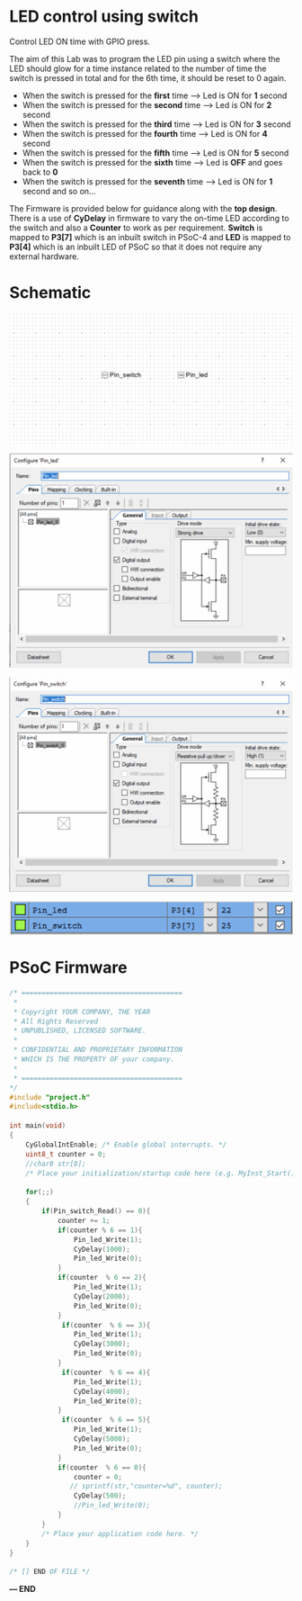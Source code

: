 # LED control using switch

Control LED ON time with GPIO press.

The aim of this Lab was to program the LED pin using a switch where the LED should glow for a time instance related to the number of time the switch is pressed in total and for the 6th time, it should be reset to 0 again.

- When the switch is pressed for the **first** time —> Led is ON for **1** second
- When the switch is pressed for the **second** time —> Led is ON for **2** second
- When the switch is pressed for the **third** time —> Led is ON for **3** second
- When the switch is pressed for the **fourth** time —> Led is ON for **4** second
- When the switch is pressed for the **fifth** time —> Led is ON for **5** second
- When the switch is pressed for the **sixth** time —> Led is **OFF** and goes back to **0**
- When the switch is pressed for the **seventh** time —> Led is ON for **1** second and so on…

The Firmware is provided below for guidance along with the **top design**. There is a use of **CyDelay** in firmware to vary the on-time LED according to the switch and also a **Counter** to work as per requirement. **Switch** is mapped to **P3[7]** which is an inbuilt switch in PSoC-4 and **LED** is mapped to **P3[4]** which is an inbuilt LED of PSoC so that it does not require any external hardware.

# Schematic

![Screenshot 2023-04-26 at 4.47.45 PM.png](Screenshot_2023-04-26_at_4.47.45_PM.png)

![Screenshot 2023-04-26 at 4.57.27 PM.png](Screenshot_2023-04-26_at_4.57.27_PM.png)

![Screenshot 2023-04-26 at 4.57.12 PM.png](Screenshot_2023-04-26_at_4.57.12_PM.png)

![Screenshot 2023-04-26 at 4.48.05 PM.png](Screenshot_2023-04-26_at_4.48.05_PM.png)

# PSoC Firmware

```c
/* ========================================
 *
 * Copyright YOUR COMPANY, THE YEAR
 * All Rights Reserved
 * UNPUBLISHED, LICENSED SOFTWARE.
 *
 * CONFIDENTIAL AND PROPRIETARY INFORMATION
 * WHICH IS THE PROPERTY OF your company.
 *
 * ========================================
*/
#include "project.h"
#include<stdio.h>

int main(void)
{
    CyGlobalIntEnable; /* Enable global interrupts. */
    uint8_t counter = 0;
    //char8 str[8];
    /* Place your initialization/startup code here (e.g. MyInst_Start()) */

    for(;;)
    {
        if(Pin_switch_Read() == 0){
            counter += 1;
            if(counter % 6 == 1){
                Pin_led_Write(1);
                CyDelay(1000);
                Pin_led_Write(0);
            }
            if(counter  % 6 == 2){
                Pin_led_Write(1);
                CyDelay(2000);
                Pin_led_Write(0);
            }
             if(counter  % 6 == 3){
                Pin_led_Write(1);
                CyDelay(3000);
                Pin_led_Write(0);
            }
             if(counter  % 6 == 4){
                Pin_led_Write(1);
                CyDelay(4000);
                Pin_led_Write(0);
            }
             if(counter  % 6 == 5){
                Pin_led_Write(1);
                CyDelay(5000);
                Pin_led_Write(0);
            }
            if(counter  % 6 == 0){
                counter = 0;
               // sprintf(str,"counter=%d", counter);
                CyDelay(500);
                //Pin_led_Write(0);
            }
        }
        /* Place your application code here. */
    }
}

/* [] END OF FILE */
```

**— END**